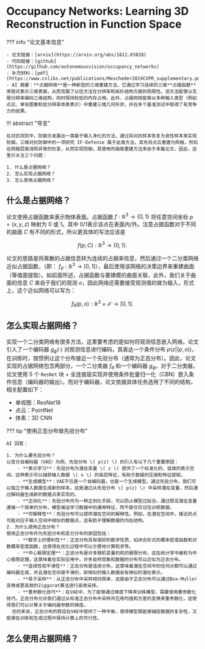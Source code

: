 # Occupancy Networks: Learning 3D Reconstruction in Function Space

??? info "论文基本信息"

    - 论文链接：[arxiv](https://arxiv.org/abs/1812.03828)
    - 代码链接：[github](https://github.com/autonomousvision/occupancy_networks)
    - 补充材料：[pdf](https://www.cvlibs.net/publications/Mescheder2019CVPR_supplementary.pdf)
    - AI 摘要：**占据网络**是一种新型的三维重建方法，它通过学习连续的三维**占据函数**来隐式表示三维表面，从而克服了以往方法在分辨率和拓扑结构方面的局限性。该方法能够以无限分辨率编码三维结构，同时保持较低的内存占用。此外，占据网络能够从多种输入类型（例如点云、单张图像和低分辨率体素表示）中重建三维几何形状，并在多个基准测试中取得了有竞争力的结果。

!!! abstract "导言"

    在对抗攻防中，防御方发展出一类基于输入净化的方法，通过将对抗样本恢复为良性样本来实现防御。三维对抗防御中的一项研究 IF-Defense 属于此类方法，其先将点云重建为网格，然后在网格层面消除异常的形变，从而实现防御。其使用的曲面重建方法来自于本篇论文，因此，这里只关注三个问题：

    1. 什么是占据网络？
    2. 怎么实现占据网络？
    3. 怎么使用占据网络？

## 什么是占据网络？

论文使用占据函数来表示物体表面。占据函数 $f:\mathbb{R}^3\rightarrow \{0,1\}$ 将任意空间坐标 $p=(x,y,z)$ 映射为 $0$ 或 $1$。其中 $0/1$​​ 表示该点在表面内/外。注意占据函数对于不同的曲面 $C$ 有不同的形式，所以更具体的写法应该是

$$
f(p;C):\mathbb{R}^3\rightarrow \{0,1\}.
$$

论文的思路是将离散的占据信息转为连续的占据率信息，然后通过一个二分类网络近似占据函数，（即： $f_{\theta}:\mathbb{R}^3\rightarrow [0,1]$），最后使用该网络的决策边界来重建曲面（等值面提取）。如前面所述，占据函数与要建模的曲面关联，此外，我们关于曲面的信息 $C$ 来自于我们的观测 $o$，因此网络还需要接受观测值的做为输入，形式上，这个近似网络可以写为：

$$
f_{\theta}(p, o):\mathbb{R}^3\times \mathcal{X}\rightarrow [0,1].
$$

## 怎么实现占据网络？

实现一个二分类网络有很多方法，这里要考虑的是如何将观测信息嵌入网络。论文引入了一个编码器 $g_{\phi}(\cdot)$ 对观测信息进行编码，其表达一个条件分布 $p(z|(p, o))$，在训练时，按惯例让这个分布接近一个先验分布（通常为正态分布）。因此，论文实现的占据网络包含两部分，一个二分类器 $f_{\theta}$ 和一个编码器 $g_{\phi}$。对于二分类器，论文使用 5 个 `ResNet` 块 + 全连接层实现并使用条件批量归一化（CBN）嵌入条件信息（编码器的输出）。而对于编码器，论文依据具体任务选用了不同的结构，相关配置如下：

- 单视图：ResNet18
- 点云：PointNet
- 体素：3D CNN

??? tip "使用正态分布做先验分布"

    AI 回答：

    1. 为什么要先验分布？
    以变分自编码器（VAE）为例，先验分布 \( p(z) \) 的引入有以下几个重要原因：
        - **表示学习**：先验分布为潜在变量 \( z \) 提供了一个标准化的、低维的表示空间。这种表示可以捕获输入数据 \( x \) 的高层特征，有助于数据的压缩和特征提取。
        - **生成模型**：VAE不仅是一个自编码器，也是一个生成模型。通过先验分布，我们可以独立于输入数据生成新的样本。这是通过从先验分布 \( p(z) \) 中采样潜在变量，然后通过解码器生成新的数据点来实现的。
        - **正则化**：先验分布作为一种正则化手段，可以防止模型过拟合。通过假设潜在变量遵循一个简单的分布，模型被迫学习数据中的通用特征，而不是仅仅记住训练数据。
        - **可解释性**：先验分布可以提供潜在空间的解释性。例如，在潜在空间中，接近的点可能对应于输入空间中相似的数据点，这有助于理解数据的内在结构。
    2. 为什么使用正态分布？
    使用正态分布作为先验分布和变分分布的原因包括：
        - **数学上的便利性**：正态分布具有很好的数学性质，如闭合形式的概率密度函数和对数概率密度函数，这使得在优化过程中可以方便地计算和求导。
        - **中心极限定理**：正态分布是许多随机变量的和的极限分布，这在统计学中被称为中心极限定理。这意味着在实际应用中，许多自然现象和数据的分布可以近似为正态分布。
        - **连续性和平滑性**：正态分布是连续分布，这意味着潜在空间中的任何点都可以通过编码器生成，并且潜在空间是平滑的，即相似的输入数据会有相似的潜在表示。
        - **易于采样**：从正态分布中采样相对简单，这是由于正态分布可以通过Box-Muller变换或更高效的Ziggurat算法进行高效采样。
        - **重参数化技巧**：在VAE中，为了能够通过梯度下降来训练模型，需要使用重参数化技巧。正态分布允许我们通过从标准正态分布中采样并应用均值和方差的变换来重参数化，这使得我们可以计算关于编码器参数的梯度。
      总的来说，正态分布的假设在VAE中提供了一种平衡，使得模型既能够捕捉数据的复杂性，又能够在训练和生成过程中保持计算上的可行性。

## 怎么使用占据网络？
